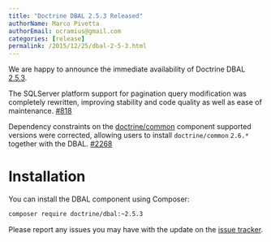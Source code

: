 ```yaml
---
title: "Doctrine DBAL 2.5.3 Released"
authorName: Marco Pivetta
authorEmail: ocramius@gmail.com
categories: [release]
permalink: /2015/12/25/dbal-2-5-3.html
---
```

We are happy to announce the immediate availability of Doctrine DBAL
[2.5.3](https://github.com/doctrine/dbal/releases/tag/v2.5.3).

The SQLServer platform support for pagination query modification was
completely rewritten, improving stability and code quality as well as
ease of maintenance.
[\#818](https://github.com/doctrine/dbal/issues/818)

Dependency constraints on the
[doctrine/common](https://github.com/doctrine/common) component
supported versions were corrected, allowing users to install
`doctrine/common` `2.6.*` together with the DBAL.
[\#2268](https://github.com/doctrine/dbal/issues/2268)

Installation
============

You can install the DBAL component using Composer:

```bash
composer require doctrine/dbal:~2.5.3
```

Please report any issues you may have with the update on the [issue
tracker](https://github.com/doctrine/dbal/issues).
